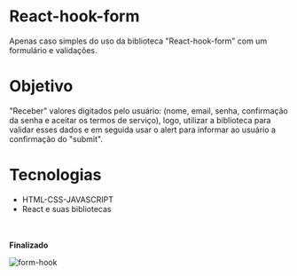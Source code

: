 # React-hook-form
Apenas caso simples do uso da biblioteca "React-hook-form" com um formulário e validações.
# Objetivo
"Receber" valores digitados pelo usuário: (nome, email, senha, confirmação da senha e aceitar os termos de serviço), logo, utilizar a biblioteca para validar esses dados
e em seguida usar o alert para informar ao usuário a confirmação do "submit".
# Tecnologias
<ul>
<li>HTML-CSS-JAVASCRIPT</li>
<li>React e suas bibliotecas</li>
</ul>
<br>
<br>
<b>Finalizado</b>
<br>


![form-hook](https://user-images.githubusercontent.com/115052701/221375167-73faf263-63d4-4ef8-a149-da0e65de8be2.PNG)
